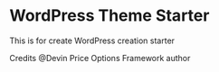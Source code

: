 # WordPress Theme Starter

This is for create WordPress creation starter

Credits @Devin Price Options Framework author
